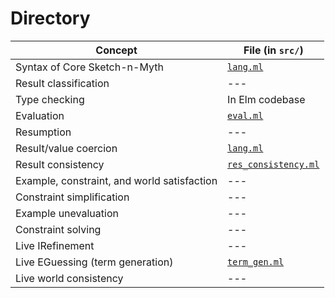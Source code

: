 # Directory

| Concept                                     | File (in `src/`)
| ------------------------------------------- | ------------------------------
| Syntax of Core Sketch-n-Myth                | [`lang.ml`](src/lang.ml)
| Result classification                       | ---
| Type checking                               | In Elm codebase
| Evaluation                                  | [`eval.ml`](src/eval.ml)
| Resumption                                  | ---
| Result/value coercion                       | [`lang.ml`](src/lang.ml)
| Result consistency                          | [`res_consistency.ml`](src/res_consistency.ml)
| Example, constraint, and world satisfaction | ---
| Constraint simplification                   | ---
| Example unevaluation                        | ---
| Constraint solving                          | ---
| Live IRefinement                            | ---
| Live EGuessing (term generation)            | [`term_gen.ml`](src/term_gen.ml)
| Live world consistency                      | ---
